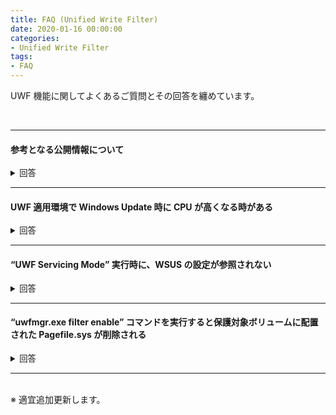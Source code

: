 ```yaml
---
title: FAQ (Unified Write Filter)
date: 2020-01-16 00:00:00
categories:
- Unified Write Filter
tags:
- FAQ
---
```

UWF 機能に関してよくあるご質問とその回答を纏めています。
<!-- more -->
<br>

***
#### 参考となる公開情報について
<details><summary style="font-size: 10pt">回答</summary>

- [統合書き込みフィルター (UWF) 機能](https://docs.microsoft.com/ja-jp/windows-hardware/customize/enterprise/unified-write-filter)  
> 機能の概要、要件、制限事項、各機能の紹介など  
- [Unified Write Filter (UWF) 機能を使用します。](https://docs.microsoft.com/ja-jp/windows-hardware/customize/enterprise/uwf-turnonuwf)  
> UWF の有効化方法  
- [統合書き込みフィルター (UWF) オーバーレイの位置とサイズ](https://docs.microsoft.com/ja-jp/windows-hardware/customize/enterprise/uwfoverlay)  
> オーバーレイに関する情報  
- [書き込みフィルターの除外](https://docs.microsoft.com/ja-jp/windows-hardware/customize/enterprise/uwfexclusions)  
> UWF 機能の除外設定について  
- [UWF で保護されているデバイスのサービス](https://docs.microsoft.com/ja-jp/windows-hardware/customize/enterprise/service-uwf-protected-devices)  
> UWF を有効化している環境で Windows 更新プロブラムやマルウェア対策ソフトのシグネチャを更新する方法について  
- [Unified Write Filter (UWF) のトラブルシューティング](https://docs.microsoft.com/ja-jp/windows-hardware/customize/enterprise/uwftroubleshooting)  
> トラブルシューティングに関する情報  
> UWF に関する情報採取手順は、[こちら](https://jpiotblog.github.io/files/CollectInfo_UWF.md "") を参照ください。
</details>

***
#### UWF 適用環境で Windows Update 時に CPU が高くなる時がある  
<details><summary style="font-size: 10pt">回答</summary>

WmiPrvSE.exe プロセスが uwfwmi.dll にて UWF のオーバーレイ ファイルを取得する処理に CPU を消費する傾向があります。こちらは仕様に基づく動作となります。
</details>

***
#### “UWF Servicing Mode” 実行時に、WSUS の設定が参照されない  
<details><summary style="font-size: 10pt">回答</summary>

UWF の不具合として、2019 年 9 月 (Windows 10 1903 のみ 2019 年 10 月) の更新プログラムで修正しております。  
</details>

***
#### “uwfmgr.exe filter enable” コマンドを実行すると保護対象ボリュームに配置された Pagefile.sys が削除される  
<details><summary style="font-size: 10pt">回答</summary>

初回の `uwfmgr.exe filter enable` コマンドの実行時に Pagefile に関するレジストリ値を操作する処理が実施される為です。回避策としては、`uwfmgr.exe filter enable` コマンドを実行した後、再起動の直前にもう一度 Pagefile.sys の設定を保護対象ボリュームに対して実施する必要があります。  
</details>

***
<br>
※ 適宜追加更新します。
